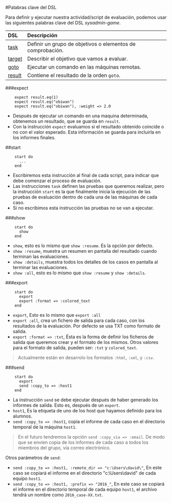 
#Palabras clave del DSL

Para definir y ejecutar nuestra actividad/script de evaluación,
podemos usar las siguientes palabras clave del DSL *sysadmin-game*.


| DSL                  | Descripción |
| :------------------- | :---------- |
| [task](./task.md)    | Definir un grupo de objetivos o elementos de comprobación. |
| [target](./target.md)| Describir el objetivo que vamos a evaluar. |
| [goto](./goto.md)    | Ejecutar un comando en las máquinas remotas. |
| [result](./result.md)| Contiene el resultado de la orden `goto`. |

###expect

```
    expect result.eq(1)
    expect result.eq("obiwan")
    expect result.eq("obiwan"), :weight => 2.0
```

* Después de ejecutar un comando en una maquina determinada, obtenemos un resultado, que
se guarda en `result`.
* Con la instrucción `expect` evaluamos si el resultado obtenido coincide o no con el valor
esperado. Esta información se guarda para incluirla en los informes finales.

##start

```
    start do
      ...
    end
```

* Escribiremos esta instrucción al final de cada script, para indicar que debe comenzar el proceso
de evaluación.
* Las instrucciones `task` definen las pruebas que queremos realizar, pero la instrucción
`start` es la que finalmente inicia la ejecución de las pruebas de evaluación
dentro de cada una de las máquinas de cada caso.
* Si no escribimos esta instrucción las pruebas no se van a ejecutar.

###show

```
    start do
      show
    end
```

* `show`, esto es lo mismo que `show :resume`. Es la opción por defecto.
* `show :resume`, muestra un resumen en pantalla del resultado cuando terminan las evaluaciones.
* `show :details`, muestra todos los detalles de los casos en pantalla al terminar las evaluaciones.
* `show :all`, esto es lo mismo que `show :resume` y `show :details`.

###export

```
    start do
      export
      export :format => :colored_text
    end
```

* `export`, Esto es lo mismo que `export :all`
* `export :all`, crea un fichero de salida para cada caso, con los resultados
de la evaluación. Por defecto se usa TXT como formato de salida.
* `export :format => :txt`, Ésta es la forma de definir los ficheros de salida
que queremos crear y el formato de los mismos. Otros valores para
el formato de salida, pueden ser: `:txt` y `colored_text`.

> Actualmente están en desarrolo los formatos `:html`, `:xml`, y `:csv`.

###send

```
    start do
      export
      send :copy_to => :host1
    end
```

* La instrucción `send` se debe ejecutar después de haber generado los
informes de salida. Esto es, después de un `export`.
* `host1`, Es la etiqueta de uno de los host que hayamos definido para los alumnos.
* `send :copy_to => :host1`, copia el informe de cada caso en el directorio
temporal de la máquina `host1`.

> En el futuro tendremos la opción `send :copy_via => :email`.
De modo que se envíen copia de los informes de cada caso a todos los miembros
del grupo, vía correo electrónico.

Otros parámetros de `send`:
* `send :copy_to => :host1, :remote_dir => "c:\Users\david\"`, En este caso se copiará
el informe en el directorio "c:\Users\david" de cada equipo `host1`.
* `send :copy_to => :host1, :prefix => "2016_"`, En este caso se copiará
el informe en el directorio temporal de cada equipo `host1`, el archivo tendrá
un nombre como `2016_case-XX.txt`.
